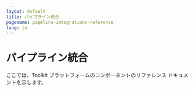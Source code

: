 ```yaml
---
layout: default
title: パイプライン統合
pagename: pipeline-integrations-reference
lang: ja
---
```


# パイプライン統合

ここでは、Toolkit プラットフォームのコンポーネントのリファレンス ドキュメントを示します。
